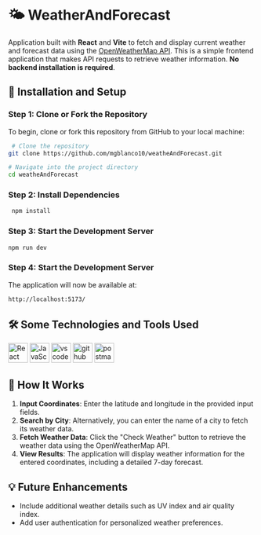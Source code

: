 # 🌤 WeatherAndForecast

Application built with **React** and **Vite** to fetch and display current weather and forecast data using the [OpenWeatherMap API](https://openweathermap.org/api). This is a simple frontend application that makes API requests to retrieve weather information. **No backend installation is required**.

## 🔧 Installation and Setup

### Step 1: Clone or Fork the Repository

To begin, clone or fork this repository from GitHub to your local machine:

```bash
 # Clone the repository
git clone https://github.com/mgblanco10/weatheAndForecast.git

# Navigate into the project directory
cd weatheAndForecast
```

### Step 2: Install Dependencies

```bash
 npm install
```

### Step 3: Start the Development Server

```bash
npm run dev
```

### Step 4: Start the Development Server

The application will now be available at:

```bash
http://localhost:5173/
```

## 🛠 Some Technologies and Tools Used

<div >
<img src="https://profilinator.rishav.dev/skills-assets/react-original-wordmark.svg" alt="React" width="40" height="40" />
<img  src="https://profilinator.rishav.dev/skills-assets/javascript-original.svg" alt="JavaScript" width="40" height="40" />
<img src="https://w7.pngwing.com/pngs/512/824/png-transparent-visual-studio-code-hd-logo-thumbnail.png" alt="vscode" width="40" heigth="40"/>
<img src="https://cdn-icons-png.flaticon.com/512/25/25231.png" alt="github" width="40" heigth="40"/>
<img src="https://res.cloudinary.com/postman/image/upload/t_team_logo/v1629869194/team/2893aede23f01bfcbd2319326bc96a6ed0524eba759745ed6d73405a3a8b67a8" alt="postman" width="40" height="40"/>
</div>

## 🚀 How It Works

1.  **Input Coordinates**: Enter the latitude and longitude in the provided input fields.
2.  **Search by City**: Alternatively, you can enter the name of a city to fetch its weather data.
3.  **Fetch Weather Data**: Click the "Check Weather" button to retrieve the weather data using the OpenWeatherMap API.
4.  **View Results**: The application will display weather information for the entered coordinates, including a detailed 7-day forecast.

## 💡 Future Enhancements

- Include additional weather details such as UV index and air quality index.
- Add user authentication for personalized weather preferences.
